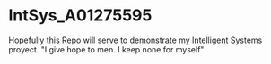 # IntSys_A01275595
Hopefully this Repo will serve to demonstrate my Intelligent Systems proyect. "I give hope to men. I keep none for myself"
